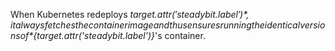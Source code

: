 When Kubernetes redeploys *${target.attr('steadybit.label')}*, it always fetches the container image and thus ensures running the identical versions of *${target.attr('steadybit.label')}*'s container.
